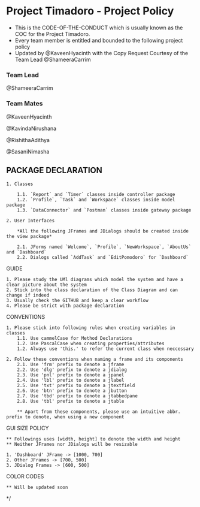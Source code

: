 # Project Timadoro - Project Policy

* This is the CODE-OF-THE-CONDUCT which is usually known as the COC for the Project Timadoro.
* Every team member is entitled and bounded to the following project policy
* Updated by @KaveenHyacinth with the Copy Request Courtesy of the Team Lead @ShameeraCarrim


### Team Lead
@ShameeraCarrim
  
### Team Mates
@KaveenHyacinth
  
@KavindaNirushana
  
@RishithaAdithya
 
@SasaniNimasha
 

## PACKAGE DECLARATION

    1. Classes

        1.1. `Report` and `Timer` classes inside controller package
        1.2. `Profile`, `Task` and `Workspace` classes inside model package
        1.3. `DataConnector` and `Postman` classes inside gateway package

    2. User Interfaces

        *All the following JFrames and JDialogs should be created inside the view package*

        2.1. JForms named `Welcome`, `Profile`, `NewWorkspace`, `AboutUs` and `Dashboard`
        2.2. Dialogs called `AddTask` and `EditPomodoro` for `Dashboard`


GUIDE

    1. Please study the UMl diagrams which model the system and have a clear picture about the system
    2. Stick into the class declaration of the Class Diagram and can change if indeed
    3. Usually check the GITHUB and keep a clear workflow
    4. Please be strict with package declaration

CONVENTIONS

    1. Please stick into following rules when creating variables in classes
        1.1. Use cammelCase for Method Declarations
        1.2. Use PascalCase when creating properties/attributes
        1.2. Always use 'this.' to refer the current class when neccessary

    2. Follow these conventions when naming a frame and its components
        2.1. Use 'frm' prefix to denote a jframe
        2.2. Use 'dlg' prefix to denote a jdialog
        2.3. Use 'pnl' prefix to denote a jpanel
        2.4. Use 'lbl' prefix to denote a jlabel
        2.5. Use 'txt' prefix to denote a jtextfield
        2.6. Use 'btn' prefix to denote a jbutton
        2.7. Use 'tbd' prefix to denote a jtabbedpane
        2.8. Use 'tbl' prefix to denote a jtable

        ** Apart from these components, please use an intuitive abbr. prefix to denote, when using a new component


GUI SIZE POLICY

    ** Followings uses [width, height] to denote the width and height
    ** Neither JFrames nor JDialogs will be resizable

    1. 'Dashboard' JFrame -> [1000, 700]
    2. Other JFrames -> [700, 500]
    3. JDialog Frames -> [600, 500]

COLOR CODES

    ** Will be updated soon

*/
